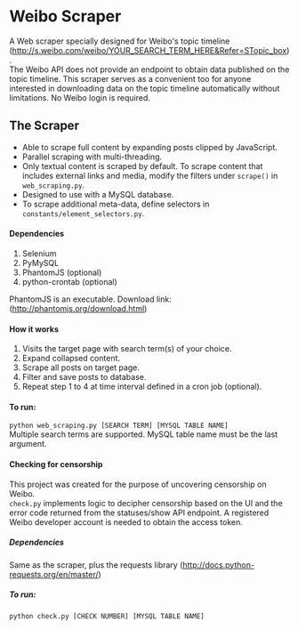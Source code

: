 # Weibo Scraper
A Web scraper specially designed for Weibo's topic timeline (http://s.weibo.com/weibo/YOUR_SEARCH_TERM_HERE&Refer=STopic_box).<br />The Weibo API does not provide an endpoint to obtain data published on the topic timeline. This scraper serves as a convenient too for anyone interested in downloading data on the topic timeline automatically without limitations. No Weibo login is required. 
 ## The Scraper
* Able to scrape full content by expanding posts clipped by JavaScript.
* Parallel scraping with multi-threading.
* Only textual content is scraped by default. To scrape content that includes external links and media, modify the filters under `scrape()` in `web_scraping.py`.
* Designed to use with a MySQL database.
* To scrape additional meta-data, define selectors in `constants/element_selectors.py`.
#### Dependencies
1. Selenium
2. PyMySQL
3. PhantomJS (optional)
4. python-crontab (optional) 

PhantomJS is an executable. Download link: (http://phantomjs.org/download.html)
 #### How it works
1. Visits the target page with search term(s) of your choice.
2. Expand collapsed content.
3. Scrape all posts on target page.
4. Filter and save posts to database.
5. Repeat step 1 to 4 at time interval defined in a cron job (optional).
 #### To run:
`python web_scraping.py [SEARCH TERM] [MYSQL TABLE NAME]` <br />Multiple search terms are supported. MySQL table name must be the last argument.
 #### Checking for censorship
 This project was created for the purpose of uncovering censorship on Weibo. <br /> `check.py` implements logic to decipher censorship based on the UI and the error code returned from the statuses/show API endpoint. A registered Weibo developer account is needed to obtain the access token. 
##### Dependencies
Same as the scraper, plus the requests library (http://docs.python-requests.org/en/master/)
##### To run:
`python check.py [CHECK NUMBER] [MYSQL TABLE NAME]`